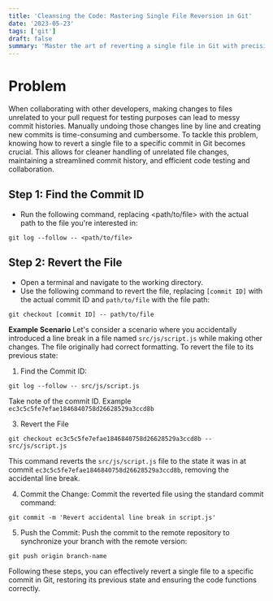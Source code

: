 ```yaml
---
title: 'Cleansing the Code: Mastering Single File Reversion in Git'
date: '2023-05-23'
tags: ['git']
draft: false
summary: 'Master the art of reverting a single file in Git with precision and elegance. Learn how to effortlessly undo unintended changes, maintain a clean commit history, and restore code integrity. Take control of your files and streamline collaboration with ease.'
---
```


# Problem

When collaborating with other developers, making changes to files unrelated to your pull request for testing purposes can lead to messy commit histories. Manually undoing those changes line by line and creating new commits is time-consuming and cumbersome. To tackle this problem, knowing how to revert a single file to a specific commit in Git becomes crucial. This allows for cleaner handling of unrelated file changes, maintaining a streamlined commit history, and efficient code testing and collaboration.

## Step 1: Find the Commit ID

- Run the following command, replacing <path/to/file> with the actual path to the file you're interested in:

```shell
git log --follow -- <path/to/file>
```

## Step 2: Revert the File

- Open a terminal and navigate to the working directory.
- Use the following command to revert the file, replacing `[commit ID]` with the actual commit ID and `path/to/file` with the file path:

```shell
git checkout [commit ID] -- path/to/file
```

**Example Scenario**
Let's consider a scenario where you accidentally introduced a line break in a file named `src/js/script.js` while making other changes. The file originally had correct formatting. To revert the file to its previous state:

1. Find the Commit ID:

```shell
git log --follow -- src/js/script.js
```

Take note of the commit ID.
Example `ec3c5c5fe7efae1846840758d26628529a3ccd8b`

3. Revert the File

```shell
git checkout ec3c5c5fe7efae1846840758d26628529a3ccd8b -- src/js/script.js
```

This command reverts the `src/js/script.js` file to the state it was in at commit `ec3c5c5fe7efae1846840758d26628529a3ccd8b`, removing the accidental line break.

4. Commit the Change: Commit the reverted file using the standard commit command:

```shell
git commit -m 'Revert accidental line break in script.js'
```

5. Push the Commit: Push the commit to the remote repository to synchronize your branch with the remote version:

```shell
git push origin branch-name
```

Following these steps, you can effectively revert a single file to a specific commit in Git, restoring its previous state and ensuring the code functions correctly.
